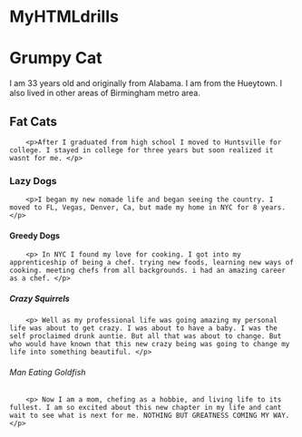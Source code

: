 # MyHTMLdrills
<!DOCTYPE html>
<html lang="en">
<head>
    <meta charset="UTF-8" />
    <title>Document</title>
</head>
<body>
   <!-- pics of grumpy Cats --> <h1> Grumpy Cat </h1>
        <p>I am 33 years old and originally from Alabama. I am from the Hueytown. I also lived in other areas of Birmingham metro area. </p>

   <!-- pics of fat cats -->  <h2> Fat Cats </h2>
        <p>After I graduated from high school I moved to Huntsville for college. I stayed in college for three years but soon realized it wasnt for me. </p>
   <!-- lazy dog pics --> <h3> Lazy Dogs </h3>
        <p>I began my new nomade life and began seeing the country. I moved to FL, Vegas, Denver, Ca, but made my home in NYC for 8 years. </p>
   <!-- greedy dog pics --> <h4> Greedy Dogs </h4>
        <p> In NYC I found my love for cooking. I got into my apprenticeship of being a chef. trying new foods, learning new ways of cooking. meeting chefs from all backgrounds. i had an amazing career as a chef. </p>
   <!-- crazy Squirrels pics --> <h5> Crazy Squirrels </h5>
        <p> Well as my professional life was going amazing my personal life was about to get crazy. I was about to have a baby. I was the self proclaimed drunk auntie. But all that was about to change. But who would have known that this new crazy being was going to change my life into something beautiful. </p>
   <!-- goldfish pics --> <h6> Man Eating Goldfish </h6> 
        <p> Now I am a mom, chefing as a hobbie, and living life to its fullest. I am so excited about this new chapter in my life and cant wait to see what is next for me. NOTHING BUT GREATNESS COMING MY WAY. </p>
        
</body>
</html>
